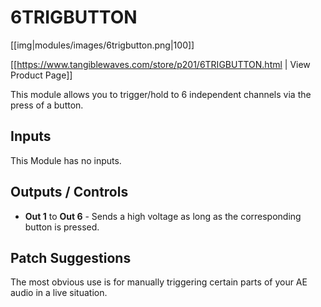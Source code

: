 # 6TRIGBUTTON

[[img|modules/images/6trigbutton.png|100]]

[[https://www.tangiblewaves.com/store/p201/6TRIGBUTTON.html | View Product Page]]

This module allows you to trigger/hold to 6 independent channels via the press of a button.

## Inputs

This Module has no inputs.

## Outputs / Controls

* **Out 1** to **Out 6** - Sends a high voltage as long as the corresponding button is pressed.

## Patch Suggestions

The most obvious use is for manually triggering certain parts of your AE audio in a live situation.

